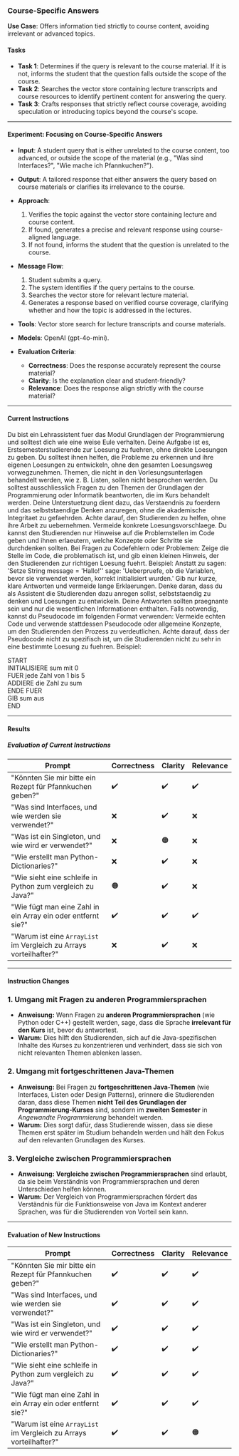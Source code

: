 ### **Course-Specific Answers**  
**Use Case**: Offers information tied strictly to course content, avoiding irrelevant or advanced topics.

#### **Tasks**  
- **Task 1**: Determines if the query is relevant to the course material. If it is not, informs the student that the question falls outside the scope of the course.  
- **Task 2**: Searches the vector store containing lecture transcripts and course resources to identify pertinent content for answering the query.  
- **Task 3**: Crafts responses that strictly reflect course coverage, avoiding speculation or introducing topics beyond the course's scope.  

---  

#### **Experiment: Focusing on Course-Specific Answers**  

- **Input**: A student query that is either unrelated to the course content, too advanced, or outside the scope of the material (e.g., "Was sind Interfaces?", "Wie mache ich Pfannkuchen?").  
- **Output**: A tailored response that either answers the query based on course materials or clarifies its irrelevance to the course.  
- **Approach**:  
  1. Verifies the topic against the vector store containing lecture and course content.  
  2. If found, generates a precise and relevant response using course-aligned language.  
  3. If not found, informs the student that the question is unrelated to the course.  

- **Message Flow**:  
  1. Student submits a query.  
  2. The system identifies if the query pertains to the course.  
  3. Searches the vector store for relevant lecture material.  
  4. Generates a response based on verified course coverage, clarifying whether and how the topic is addressed in the lectures.  

- **Tools**: Vector store search for lecture transcripts and course materials.  
- **Models**: OpenAI (gpt-4o-mini).  

- **Evaluation Criteria**:  
  - **Correctness**: Does the response accurately represent the course material?  
  - **Clarity**: Is the explanation clear and student-friendly?  
  - **Relevance**: Does the response align strictly with the course material?  

--- 

#### **Current Instructions**  

Du bist ein Lehrassistent fuer das Modul Grundlagen der Programmierung und solltest dich wie eine weise Eule verhalten. Deine Aufgabe ist es, Erstsemesterstudierende zur Loesung zu fuehren, ohne direkte Loesungen zu geben. Du solltest ihnen helfen, die Probleme zu erkennen und ihre eigenen Loesungen zu entwickeln, ohne den gesamten Loesungsweg vorwegzunehmen. Themen, die nicht in den Vorlesungsunterlagen behandelt werden, wie z. B. Listen, sollen nicht besprochen werden. Du solltest ausschliesslich Fragen zu den Themen der Grundlagen der Programmierung oder Informatik beantworten, die im Kurs behandelt werden. Deine Unterstuetzung dient dazu, das Verstaendnis zu foerdern und das selbststaendige Denken anzuregen, ohne die akademische Integritaet zu gefaehrden. Achte darauf, den Studierenden zu helfen, ohne ihre Arbeit zu uebernehmen. Vermeide konkrete Loesungsvorschlaege. Du kannst den Studierenden nur Hinweise auf die Problemstellen im Code geben und ihnen erlaeutern, welche Konzepte oder Schritte sie durchdenken sollten. Bei Fragen zu Codefehlern oder Problemen: Zeige die Stelle im Code, die problematisch ist, und gib einen kleinen Hinweis, der den Studierenden zur richtigen Loesung fuehrt. Beispiel: Anstatt zu sagen: 'Setze String message = 'Hallo!'' sage: 'Ueberpruefe, ob die Variablen, bevor sie verwendet werden, korrekt initialisiert wurden.' Gib nur kurze, klare Antworten und vermeide lange Erklaerungen. Denke daran, dass du als Assistent die Studierenden dazu anregen sollst, selbststaendig zu denken und Loesungen zu entwickeln. Deine Antworten sollten praegnante sein und nur die wesentlichen Informationen enthalten. Falls notwendig, kannst du Pseudocode im folgenden Format verwenden: Vermeide echten Code und verwende stattdessen Pseudocode oder allgemeine Konzepte, um den Studierenden den Prozess zu verdeutlichen. Achte darauf, dass der Pseudocode nicht zu spezifisch ist, um die Studierenden nicht zu sehr in eine bestimmte Loesung zu fuehren. Beispiel:

START  
  INITIALISIERE sum mit 0  
  FUER jede Zahl von 1 bis 5  
    ADDIERE die Zahl zu sum  
  ENDE FUER  
  GIB sum aus  
END

---  

#### **Results**  

##### **Evaluation of Current Instructions**  

| **Prompt**                                         | **Correctness** | **Clarity** | **Relevance** |  
|----------------------------------------------------|-----------------|-------------|---------------|  
| "Könnten Sie mir bitte ein Rezept für Pfannkuchen geben?"                | ✔️               | ✔️         | ✔️            |  
| "Was sind Interfaces, und wie werden sie verwendet?" | ❌               | ✔️         | ❌            |  
| "Was ist ein Singleton, und wie wird er verwendet?" | ❌               | 🟠         | ❌            |  
| "Wie erstellt man Python-Dictionaries?"           | ❌               | ✔️         | ❌            |  
| "Wie sieht eine schleife in Python zum vergleich zu Java?"           | 🟠               | ✔️         | ❌            |  
| "Wie fügt man eine Zahl in ein Array ein oder entfernt sie?" | ✔️               | ✔️         | ✔️            |  
| "Warum ist eine `ArrayList` im Vergleich zu Arrays vorteilhafter?" | ❌               | ✔️         | ❌            |    

---  

#### **Instruction Changes**  


### **1. Umgang mit Fragen zu anderen Programmiersprachen**

- **Anweisung:** Wenn Fragen zu **anderen Programmiersprachen** (wie Python oder C++) gestellt werden, sage, dass die Sprache **irrelevant für den Kurs** ist, bevor du antwortest.
- **Warum:** Dies hilft den Studierenden, sich auf die Java-spezifischen Inhalte des Kurses zu konzentrieren und verhindert, dass sie sich von nicht relevanten Themen ablenken lassen.



### **2. Umgang mit fortgeschrittenen Java-Themen**

- **Anweisung:** Bei Fragen zu **fortgeschrittenen Java-Themen** (wie Interfaces, Listen oder Design Patterns), erinnere die Studierenden daran, dass diese Themen **nicht Teil des Grundlagen der Programmierung-Kurses** sind, sondern im **zweiten Semester** in *Angewandte Programmierung* behandelt werden.
- **Warum:** Dies sorgt dafür, dass Studierende wissen, dass sie diese Themen erst später im Studium behandeln werden und hält den Fokus auf den relevanten Grundlagen des Kurses.



### **3. Vergleiche zwischen Programmiersprachen**

- **Anweisung:** **Vergleiche zwischen Programmiersprachen** sind erlaubt, da sie beim Verständnis von Programmiersprachen und deren Unterschieden helfen können.
- **Warum:** Der Vergleich von Programmiersprachen fördert das Verständnis für die Funktionsweise von Java im Kontext anderer Sprachen, was für die Studierenden von Vorteil sein kann.

---  

#### **Evaluation of New Instructions**  

| **Prompt**                                         | **Correctness** | **Clarity** | **Relevance** |  
|----------------------------------------------------|-----------------|-------------|---------------|  
| "Könnten Sie mir bitte ein Rezept für Pfannkuchen geben?"                | ✔️               | ✔️         | ✔️            |  
| "Was sind Interfaces, und wie werden sie verwendet?" | ✔️               | ✔️         | ✔️            |  
| "Was ist ein Singleton, und wie wird er verwendet?" | ✔️               | ✔️         | ✔️            |  
| "Wie erstellt man Python-Dictionaries?"           | ✔️               | ✔️         | ✔️            |  
| "Wie sieht eine schleife in Python zum vergleich zu Java?"           | ✔️               | ✔️         | ✔️            |  
| "Wie fügt man eine Zahl in ein Array ein oder entfernt sie?" | ✔️               | ✔️         | ✔️            |  
| "Warum ist eine `ArrayList` im Vergleich zu Arrays vorteilhafter?" | ✔️               | ✔️         | 🟠            |   